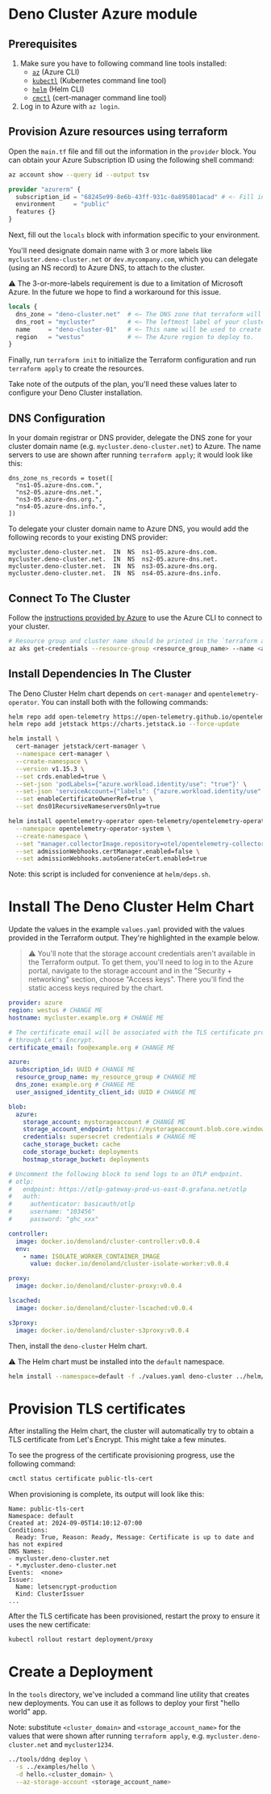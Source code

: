 # Deno Cluster Azure module

## Prerequisites

1. Make sure you have to following command line tools installed:
   - [`az`][az] (Azure CLI)
   - [`kubectl`][kubectl] (Kubernetes command line tool)
   - [`helm`][helm] (Helm CLI)
   - [`cmctl`][cmctl] (cert-manager command line tool)
2. Log in to Azure with `az login`.

## Provision Azure resources using terraform

Open the `main.tf` file and fill out the information in the `provider` block.
You can obtain your Azure Subscription ID using the following shell command:

```bash
az account show --query id --output tsv
```

```terraform
provider "azurerm" {
  subscription_id = "68245e99-8e6b-43ff-931c-0a895801acad" # <- Fill in your Azure subscription ID here.
  environment     = "public"
  features {}
}
```

Next, fill out the `locals` block with information specific to your environment.

You'll need designate domain name with 3 or more labels like
`mycluster.deno-cluster.net` or `dev.mycompany.com`, which you can delegate
(using an NS record) to Azure DNS, to attach to the cluster.

:warning: The 3-or-more-labels requirement is due to a limitation of Microsoft
Azure. In the future we hope to find a workaround for this issue.

```terraform
locals {
  dns_zone = "deno-cluster.net"  # <— The DNS zone that terraform will create in Azure.
  dns_root = "mycluster"         # <— The leftmost label of your cluster domain name.
  name     = "deno-cluster-01"   # <— This name will be used to create a new resource group and name various resources.
  region   = "westus"            # <— The Azure region to deploy to.
}
```

Finally, run `terraform init` to initialize the Terraform configuration and run
`terraform apply` to create the resources.

Take note of the outputs of the plan, you'll need these values later to
configure your Deno Cluster installation.

## DNS Configuration

In your domain registrar or DNS provider, delegate the DNS zone for your cluster
domain name (e.g. `mycluster.deno-cluster.net`) to Azure. The name servers to
use are shown after running `terraform apply`; it would look like this:

```
dns_zone_ns_records = toset([
  "ns1-05.azure-dns.com.",
  "ns2-05.azure-dns.net.",
  "ns3-05.azure-dns.org.",
  "ns4-05.azure-dns.info.",
])
```

To delegate your cluster domain name to Azure DNS, you would add the following
records to your existing DNS provider:

```
mycluster.deno-cluster.net.  IN  NS  ns1-05.azure-dns.com.
mycluster.deno-cluster.net.  IN  NS  ns2-05.azure-dns.net.
mycluster.deno-cluster.net.  IN  NS  ns3-05.azure-dns.org.
mycluster.deno-cluster.net.  IN  NS  ns4-05.azure-dns.info.
```

## Connect To The Cluster

Follow the [instructions provided by Azure][aks_creds] to use the Azure CLI to
connect to your cluster.

```bash
# Resource group and cluster name should be printed in the `terraform apply` output
az aks get-credentials --resource-group <resource_group_name> --name <aks_cluster_name>
```

## Install Dependencies In The Cluster

The Deno Cluster Helm chart depends on `cert-manager` and
`opentelemetry-operator`. You can install both with the following commands:

```bash
helm repo add open-telemetry https://open-telemetry.github.io/opentelemetry-helm-charts --force-update
helm repo add jetstack https://charts.jetstack.io --force-update

helm install \
  cert-manager jetstack/cert-manager \
  --namespace cert-manager \
  --create-namespace \
  --version v1.15.3 \
  --set crds.enabled=true \
  --set-json 'podLabels={"azure.workload.identity/use": "true"}' \
  --set-json 'serviceAccount={"labels": {"azure.workload.identity/use": "true"}}' \
  --set enableCertificateOwnerRef=true \
  --set dns01RecursiveNameserversOnly=true

helm install opentelemetry-operator open-telemetry/opentelemetry-operator \
  --namespace opentelemetry-operator-system \
  --create-namespace \
  --set "manager.collectorImage.repository=otel/opentelemetry-collector-k8s" \
  --set admissionWebhooks.certManager.enabled=false \
  --set admissionWebhooks.autoGenerateCert.enabled=true
```

Note: this script is included for convenience at `helm/deps.sh`.

# Install The Deno Cluster Helm Chart

Update the values in the example `values.yaml` provided with the values provided
in the Terraform output. They're highlighted in the example below.

> :warning: You'll note that the storage account credentials aren't available in
> the Terraform output. To get them, you'll need to log in to the Azure portal,
> navigate to the storage account and in the "Security + networking" section,
> choose "Access keys". There you'll find the static access keys required by the
> chart.

```yaml
provider: azure
region: westus # CHANGE ME
hostname: mycluster.example.org # CHANGE ME

# The certificate email will be associated with the TLS certificate provisioned
# through Let's Encrypt.
certificate_email: foo@example.org # CHANGE ME

azure:
  subscription_id: UUID # CHANGE ME
  resource_group_name: my_resource_group # CHANGE ME
  dns_zone: example.org # CHANGE ME
  user_assigned_identity_client_id: UUID # CHANGE ME

blob:
  azure:
    storage_account: mystorageaccount # CHANGE ME
    storage_account_endpoint: https://mystorageaccount.blob.core.windows.net # CHANGE ME
    credentials: supersecret credentials # CHANGE ME
    cache_storage_bucket: cache
    code_storage_bucket: deployments
    hostmap_storage_bucket: deployments

# Uncomment the following block to send logs to an OTLP endpoint.
# otlp:
#   endpoint: https://otlp-gateway-prod-us-east-0.grafana.net/otlp
#   auth:
#     authenticator: basicauth/otlp
#     username: "103456"
#     password: "ghc_xxx"

controller:
  image: docker.io/denoland/cluster-controller:v0.0.4
  env:
    - name: ISOLATE_WORKER_CONTAINER_IMAGE
      value: docker.io/denoland/cluster-isolate-worker:v0.0.4

proxy:
  image: docker.io/denoland/cluster-proxy:v0.0.4

lscached:
  image: docker.io/denoland/cluster-lscached:v0.0.4

s3proxy:
  image: docker.io/denoland/cluster-s3proxy:v0.0.4
```

Then, install the `deno-cluster` Helm chart.

:warning: The Helm chart must be installed into the `default` namespace.

```bash
helm install --namespace=default -f ./values.yaml deno-cluster ../helm/deno-cluster
```

# Provision TLS certificates

After installing the Helm chart, the cluster will automatically try to obtain a
TLS certificate from Let's Encrypt. This might take a few minutes.

To see the progress of the certificate provisioning progress, use the following
command:

```bash
cmctl status certificate public-tls-cert
```

When provisioning is complete, its output will look like this:

```
Name: public-tls-cert
Namespace: default
Created at: 2024-09-05T14:10:12-07:00
Conditions:
  Ready: True, Reason: Ready, Message: Certificate is up to date and has not expired
DNS Names:
- mycluster.deno-cluster.net
- *.mycluster.deno-cluster.net
Events:  <none>
Issuer:
  Name: letsencrypt-production
  Kind: ClusterIssuer
...
```

After the TLS certificate has been provisioned, restart the proxy to ensure it
uses the new certificate:

```bash
kubectl rollout restart deployment/proxy
```

# Create a Deployment

In the `tools` directory, we've included a command line utility that creates new
deployments. You can use it as follows to deploy your first "hello world" app.

Note: substitute `<cluster_domain>` and `<storage_account_name>` for the values
that were shown after running `terraform apply`, e.g.
`mycluster.deno-cluster.net` and `mycluster1234`.

```bash
../tools/ddng deploy \
  -s ../examples/hello \
  -d hello.<cluster_domain> \
  --az-storage-account <storage_account_name>
```

[aks_creds]: https://learn.microsoft.com/en-us/azure/aks/learn/quick-kubernetes-deploy-cli#connect-to-the-cluster
[az]: https://learn.microsoft.com/en-us/cli/azure/
[cmctl]: https://cert-manager.io/docs/reference/cmctl/
[helm]: https://helm.sh/docs/intro/install/
[kubectl]: https://kubernetes.io/docs/tasks/tools/#kubectl
